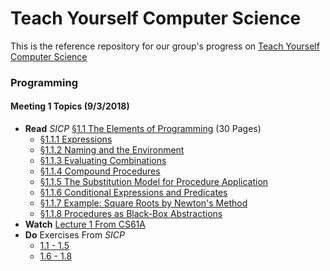 # Teach Yourself Computer Science

This is the reference repository for our group's progress on [Teach Yourself Computer Science](https://teachyourselfcs.com/)

### Programming

#### Meeting 1 Topics (9/3/2018)

- **Read** _SICP_ [§1.1 The Elements of Programming](https://mitpress.mit.edu/sites/default/files/sicp/full-text/book/book-Z-H-10.html#%_sec_1.1) (30 Pages)
  - [§1.1.1 Expressions](https://mitpress.mit.edu/sites/default/files/sicp/full-text/book/book-Z-H-10.html#%_sec_1.1.1)
  - [§1.1.2 Naming and the Environment](https://mitpress.mit.edu/sites/default/files/sicp/full-text/book/book-Z-H-10.html#%_sec_1.1.2)
  - [§1.1.3 Evaluating Combinations](https://mitpress.mit.edu/sites/default/files/sicp/full-text/book/book-Z-H-10.html#%_sec_1.1.3)
  - [§1.1.4 Compound Procedures](https://mitpress.mit.edu/sites/default/files/sicp/full-text/book/book-Z-H-10.html#%_sec_1.1.4)
  - [§1.1.5 The Substitution Model for Procedure Application](https://mitpress.mit.edu/sites/default/files/sicp/full-text/book/book-Z-H-10.html#%_sec_1.1.5)
  - [§1.1.6 Conditional Expressions and Predicates](https://mitpress.mit.edu/sites/default/files/sicp/full-text/book/book-Z-H-10.html#%_sec_1.1.6)
  - [§1.1.7 Example: Square Roots by Newton's Method](https://mitpress.mit.edu/sites/default/files/sicp/full-text/book/book-Z-H-10.html#%_sec_1.1.7)
  - [§1.1.8 Procedures as Black-Box Abstractions](https://mitpress.mit.edu/sites/default/files/sicp/full-text/book/book-Z-H-10.html#%_sec_1.1.8)
- **Watch** [Lecture 1 From CS61A](https://archive.org/details/ucberkeley_webcast_l28HAzKy0N8)
- **Do** Exercises From _SICP_
  - [1.1 - 1.5](https://mitpress.mit.edu/sites/default/files/sicp/full-text/book/book-Z-H-10.html#%_sec_1.1.6)
  - [1.6 - 1.8](https://mitpress.mit.edu/sites/default/files/sicp/full-text/book/book-Z-H-10.html#%_sec_1.1.7)
